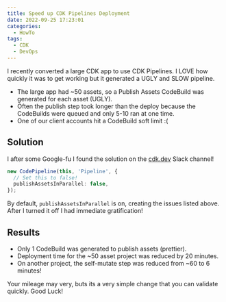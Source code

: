 ```yaml
---
title: Speed up CDK Pipelines Deployment
date: 2022-09-25 17:23:01
categories:
  - HowTo
tags:
  - CDK
  - DevOps
---
```


I recently converted a large CDK app to use CDK Pipelines. I LOVE how quickly it was to get working but it generated a UGLY and SLOW pipeline.

<!-- more -->

- The large app had ~50 assets, so a Publish Assets CodeBuild was generated for each asset (UGLY).
- Often the publish step took longer than the deploy because the CodeBuilds were queued and only 5-10 ran at one time.
- One of our client accounts hit a CodeBuild soft limit :(

## Solution

I after some Google-fu I found the solution on the [cdk.dev](https://cdk.dev) Slack channel!

```typescript
new CodePipeline(this, 'Pipeline', {
  // Set this to false!
  publishAssetsInParallel: false,
});
```

By default, `publishAssetsInParallel` is on, creating the issues listed above. After I turned it off I had immediate gratification!

## Results

- Only 1 CodeBuild was generated to publish assets (prettier).
- Deployment time for the ~50 asset project was reduced by 20 minutes.
- On another project, the self-mutate step was reduced from ~60 to 6 minutes!

Your mileage may very, buts its a very simple change that you can validate quickly. Good Luck!
